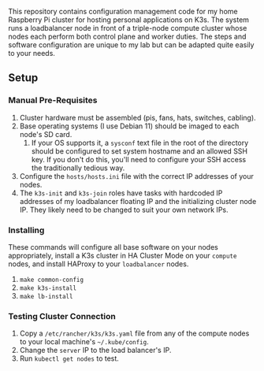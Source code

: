 This repository contains configuration management code for my home Raspberry Pi cluster for hosting personal applications on K3s. The system runs a loadbalancer node in front of a triple-node compute cluster whose nodes each perform both control plane and worker duties. The steps and software configuration are unique to my lab but can be adapted quite easily to your needs. 

## Setup

### Manual Pre-Requisites

1. Cluster hardware must be assembled (pis, fans, hats, switches, cabling).
2. Base operating systems (I use Debian 11) should be imaged to each node's SD card. 
   1. If your OS supports it, a `sysconf` text file in the root of the directory should be configured to set system hostname and an allowed SSH key. If you don't do this, you'll need to configure your SSH access the traditionally tedious way.
3. Configure the `hosts/hosts.ini` file with the correct IP addresses of your nodes.
4. The `k3s-init` and `k3s-join` roles have tasks with hardcoded IP addresses of my loadbalancer floating IP and the initializing cluster node IP. They likely need to be changed to suit your own network IPs.

### Installing

These commands will configure all base software on your nodes appropriately, install a K3s cluster in HA Cluster Mode on your `compute` nodes, and install HAProxy to your `loadbalancer` nodes.

1. `make common-config`
2. `make k3s-install`
3. `make lb-install`

### Testing Cluster Connection

1. Copy a `/etc/rancher/k3s/k3s.yaml` file from any of the compute nodes to your local machine's `~/.kube/config`.
2. Change the `server` IP to the load balancer's IP.
3. Run `kubectl get nodes` to test.
